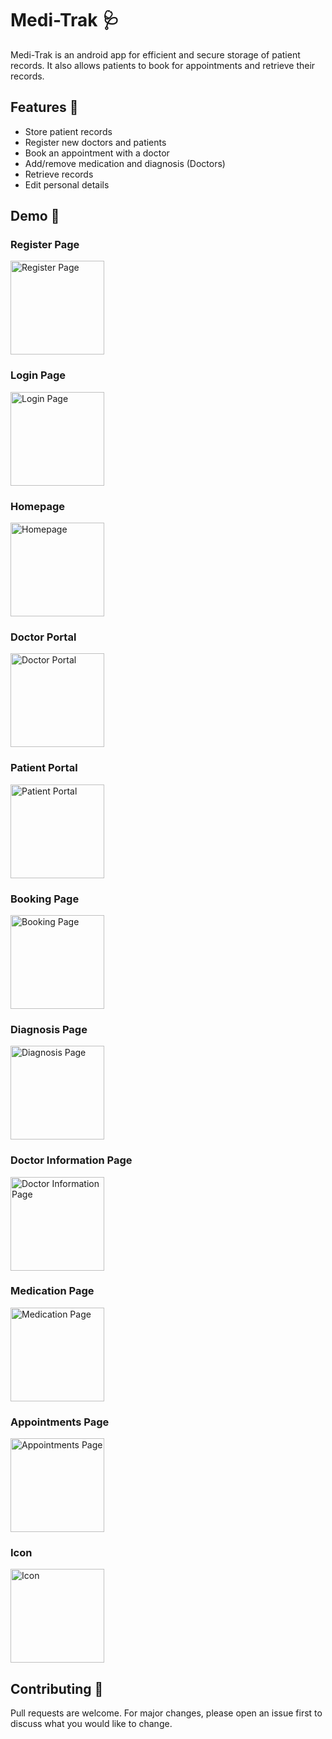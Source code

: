 # Medi-Trak 🩺

Medi-Trak is an android app for efficient and secure storage of patient records. It also allows patients to book for appointments and retrieve their records.

## Features 📱

- Store patient records
- Register new doctors and patients
- Book an appointment with a doctor
- Add/remove medication and diagnosis (Doctors)
- Retrieve records
- Edit personal details
## Demo 📱
### Register Page
<img src="https://github.com/user-attachments/assets/a7705f7b-e0f4-48af-b77b-db1bf9de66be" alt="Register Page" width="150">

### Login Page
<img src="https://github.com/user-attachments/assets/ff815177-7ddb-4d08-85b6-39c325876fc4" alt="Login Page" width="150">

### Homepage
<img src="https://github.com/user-attachments/assets/6f09b6c7-003c-4431-80ec-2632c18c97c5" alt="Homepage" width="150">

### Doctor Portal
<img src="https://github.com/user-attachments/assets/29953df3-059a-49f7-af6e-c6c1db9b350b" alt="Doctor Portal" width="150">

### Patient Portal
<img src="https://github.com/user-attachments/assets/0ad4f014-0440-4039-b36b-7e1626d963b3" alt="Patient Portal" width="150">

### Booking Page
<img src="https://github.com/user-attachments/assets/f122c437-f1de-43ae-9117-c16cfdcb60d3" alt="Booking Page" width="150">

### Diagnosis Page
<img src="https://github.com/user-attachments/assets/d0336bcf-f641-4510-ae4f-45e41ba540b2" alt="Diagnosis Page" width="150">

### Doctor Information Page
<img src="https://github.com/user-attachments/assets/2d8380c6-3cac-462b-845f-9cd40626e1c1" alt="Doctor Information Page" width="150">

### Medication Page
<img src="https://github.com/user-attachments/assets/e29ae910-08f1-4a26-a9ea-7dfdf775ea6f" alt="Medication Page" width="150">

### Appointments Page
<img src="https://github.com/user-attachments/assets/c2ab06d3-95a4-46a6-b6af-b64bf9842076" alt="Appointments Page" width="150">

### Icon
<img src="https://github.com/user-attachments/assets/2409998f-20bc-42d2-825b-d9bee5bd73dd" alt="Icon" width="150">

## Contributing 📁

Pull requests are welcome. For major changes, please open an issue first
to discuss what you would like to change.
